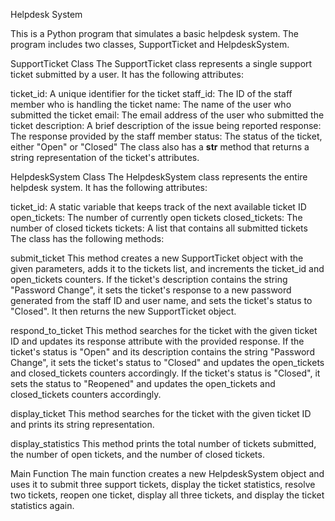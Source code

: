  Helpdesk System
 
This is a Python program that simulates a basic helpdesk system. The program includes two classes, SupportTicket and HelpdeskSystem.

SupportTicket Class
The SupportTicket class represents a single support ticket submitted by a user. It has the following attributes:

ticket_id: A unique identifier for the ticket
staff_id: The ID of the staff member who is handling the ticket
name: The name of the user who submitted the ticket
email: The email address of the user who submitted the ticket
description: A brief description of the issue being reported
response: The response provided by the staff member
status: The status of the ticket, either "Open" or "Closed"
The class also has a __str__ method that returns a string representation of the ticket's attributes.

HelpdeskSystem Class
The HelpdeskSystem class represents the entire helpdesk system. It has the following attributes:

ticket_id: A static variable that keeps track of the next available ticket ID
open_tickets: The number of currently open tickets
closed_tickets: The number of closed tickets
tickets: A list that contains all submitted tickets
The class has the following methods:

submit_ticket
This method creates a new SupportTicket object with the given parameters, adds it to the tickets list, and increments the ticket_id and open_tickets counters. If the ticket's description contains the string "Password Change", it sets the ticket's response to a new password generated from the staff ID and user name, and sets the ticket's status to "Closed". It then returns the new SupportTicket object.

respond_to_ticket
This method searches for the ticket with the given ticket ID and updates its response attribute with the provided response. If the ticket's status is "Open" and its description contains the string "Password Change", it sets the ticket's status to "Closed" and updates the open_tickets and closed_tickets counters accordingly. If the ticket's status is "Closed", it sets the status to "Reopened" and updates the open_tickets and closed_tickets counters accordingly.

display_ticket
This method searches for the ticket with the given ticket ID and prints its string representation.

display_statistics
This method prints the total number of tickets submitted, the number of open tickets, and the number of closed tickets.

Main Function
The main function creates a new HelpdeskSystem object and uses it to submit three support tickets, display the ticket statistics, resolve two tickets, reopen one ticket, display all three tickets, and display the ticket statistics again.
